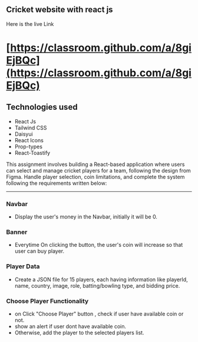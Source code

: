 ## Cricket website with react js

Here is the live Link

# [https://classroom.github.com/a/8giEjBQc](https://classroom.github.com/a/8giEjBQc)

## Technologies used

- React Js
- Tailwind CSS
- Daisyui
- React Icons
- Prop-types
- React-Toastify

This assignment involves building a React-based application where users can select and manage cricket players for a team, following the design from Figma. Handle player selection, coin limitations, and complete the system following the requirements written below:

---

### Navbar

- Display the user's money in the Navbar, initially it will be 0.

### Banner

- Everytime On clicking the button, the user's coin will increase so that user can buy player.

### Player Data

- Create a JSON file for 15 players, each having information like playerId, name, country, image, role, batting/bowling type, and bidding price.

### Choose Player Functionality

- on Click "Choose Player" button , check if user have available coin or not.
- show an alert if user dont have available coin.
- Otherwise, add the player to the selected players list.
